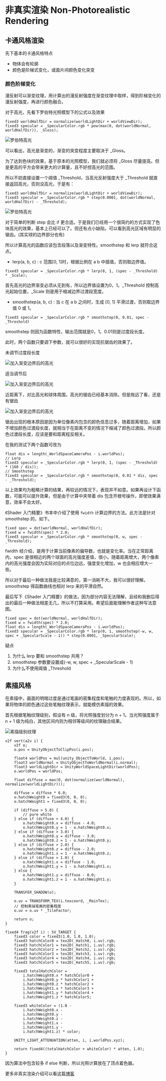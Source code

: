 
# 非真实渲染 Non-Photorealistic Rendering

## 卡通风格渲染

先下基本的卡通风格特点

* 物体会有轮廓
* 颜色是阶梯式变化，或面片间颜色变化突变

### 颜色阶梯变化

漫反射可以渐变纹理，用计算出的漫反射强度在渐变纹理中取样，得到阶梯变化的漫反射强度，再进行颜色融合。

对于高光，先看下罗伯特光照模型下的公式以及效果

``` ShaderLab
fixed3 worldHalfDir = normalize(worldLightDir + worldViewDir);
fixed3 specular = _SpecularColor.rgb * pow(max(0, dot(worldNormal, worldHalfDir)), _Gloss);
```

![罗伯特高光](../img/specular.png)

可以看出，高光是渐变的，渐变的突变程度主要取决于 _Gloss。

为了达到色块的效果，基于原本的光照模型，我们就必须将 _Gloss 尽量提高。但是更高的平方会带来更大的计算量，且不好控高光的范围。

所以不妨直接设置一个阈值 _Threshold，当高光反射强度大于 _Threshold 就直接返回高光，否则没高光，于是有：

``` ShaderLab
fixed3 worldHalfDir = normalize(worldLightDir + worldViewDir);
fixed3 specular = _SpecularColor.rgb * step(0.0001, dot(worldNormal, worldHalfDir) - _Threshold);
```

![罗伯特高光](../img/specularWithStep.png)

对于简单的判断 step 会比 if 更合适。于是我们已经用一个很简约的方式实现了色块高光的效果，基本上已经可以了。但还有点小缺陷，可以看到高光区域有明显的锯齿。(其实球的边界部分也有)

所以计算高光的函数应该包含段落以及渐变特性。smoothstep 和 lerp 就符合这点。

* lerp(a, b, c) : c 范围[0, 1]时，根据比例在 a b 中插值，否则取边界值。

``` ShaderLab
fixed3 specular = _SpecularColor.rgb * lerp(0, 1, (spec - _Threshold) * _Scale);
```

首先高光的边界渐变必须从无到有，所以边界值设置为0，1。_Threshold 控制高光起始位置，_Scale 则是用于缩减边界过渡段宽度。

* smoothstep(a, b, c) : 当 c 在 a b 之间时，生成 [0, 1] 平滑过渡，否则取边界值 0 或 1。

``` ShaderLab
fixed3 specular = _SpecularColor.rgb * smoothstep(0, 0.01, spec - _Threshold)
```

smoothstep 则因为函数特性，输出范围就是0，1。0.01则是过度段长度。

此时，两个函数只要调下参数，就可以很好的实现抗锯齿的效果了。

未调节过度段长度

![加入渐变边界后的高光](../img/specularWithLerStep1.png)

适当调节后

![加入渐变边界后的高光](../img/specularWithLerStep2.png)

近距离下，对比高光和球体周围，高光的锯齿已经基本消除。但是拖远了看，还是有锯齿

![加入渐变边界后的高光](../img/specularWithLerStepFar.png)

锯齿出现的根本原因是因为单位像素内包含的颜色信息过多，随着距离增加，如果不增加颜色过渡段长度，就相当于在距离不变的情况下缩减了颜色过渡段。所以颜色过渡段长度，应该是要和距离程反相关。

在我的测试下两个函数可改为

``` ShaderLab
float dis = length(_WorldSpaceCameraPos - i.worldPos);
// Lerp
fixed3 specular = _SpecularColor.rgb * lerp(0, 1, (spec - _Threshold) * (160 / dis));
// Smoothstep
fixed3 specular = _SpecularColor.rgb * smoothstep(0, 0.01 * dis, spec - _Threshold);
```

以上效果均为粗略计算的结果，再较远的情况下，表现并不如意。如果再设计下函数，可能可以提升效果，但是由于计算中夹带着 dis 包含开根号操作，即使效果满意，效率不会太好。

《Shader 入门精要》书本中介绍了使用 `fwidth` 计算边界的方法。此方法是针对 smoothstep 的，如下。

``` ShaderLab
fixed spec = dot(worldNormal, worldHalfDir);
fixed w = fwidth(spec) * 2.0;
fixed3 specular = _SpecularColor.rgb * smoothstep(0, w, spec - _Threshold);
```

fwidth 经介绍，是用于计算当前像素的偏导数，也就是变化率。当在正常距离内，spec 是很相近的两个球面的高光强度差值，很小。随着距离增大，两个像素内的高光强度会因为实际对应的点位边远，强度变化增加，w 也会相应增大一些。

所以对于最后一种做法我是比较满意的，第一消耗不大，我可以很好理解。smoothstep 得函数曲线也相对 lerp 来的平滑自然。

最后写下《Shader 入门精要》的做法，因为部分内容无法理解，且经和我删后得出的最后一种做法相差无几，所以不打算采用。希望后面能理解作者这种写法意图。

``` ShaderLab
fixed spec = dot(worldNormal, worldHalfDir);
fixed w = fwidth(spec) * 2.0;
float dis = length(_WorldSpaceCameraPos - i.worldPos);
fixed3 specular = _SpecularColor.rgb * lerp(0, 1, smoothstep(-w, w, spec + _SpecularScale - 1)) * step(0.0001, _SpecularScale);
```

疑点

1. 为什么 lerp 要和 smoothstep 共用？
2. smoothstep 参数要设置成(-w, w, spec + _SpecularScale - 1)
3. 为什么不使用阈值 _Threshold

## 素描风格

在素描中，画面的明暗过度是通过笔画的密集程度和笔触的力度表现的。所以，如果将物体的颜色通过这些笔触纹理表示，就能模仿素描的效果。

首先根据笔触纹理级别，假设有 n 级，将光照强度划分为 n + 1。当光照强度属于 n + 1 级为纯白，其他区间内则为相邻等级间的纹理融合结果。

![素描级别纹理](../img/HatchTexture.png)

``` ShaderLab
v2f vert(a2v i) {
    v2f o;
    o.pos = UnityObjectToClipPos(i.pos);

    float4 worldPos = mul(unity_ObjectToWorld, i.pos);
    float3 worldNormal = UnityObjectToWorldNormal(i.normal);
    float3 worldLightDir = UnityWorldSpaceLightDir(worldPos);
    o.worldPos = worldPos;

    float diffuse = max(0, dot(normalize(worldNormal), normalize(worldLightDir)));

    diffuse = diffuse * 6.0;
    o.hatchWeight0 = fixed3(0, 0, 0);
    o.hatchWeight1 = fixed3(0, 0, 0);

    if (diffuse > 5.0) {
        // pure white
    } else if (diffuse > 4.0) {
        o.hatchWeight0.x = diffuse - 4.0;
        o.hatchWeight0.y = 1 - o.hatchWeight0.x;
    } else if (diffuse > 3.0) {
        o.hatchWeight0.y = diffuse - 3.0;
        o.hatchWeight0.z = 1 - o.hatchWeight0.y;
    } else if (diffuse > 2.0) {
        o.hatchWeight0.z = diffuse - 2.0;
        o.hatchWeight1.x = 1 - o.hatchWeight0.z;
    } else if (diffuse > 1.0) {
        o.hatchWeight1.x = diffuse - 1.0;
        o.hatchWeight1.y = 1 - o.hatchWeight1.x;
    } else {
        o.hatchWeight1.y = diffuse - 0.0;
        o.hatchWeight1.z = 1 - o.hatchWeight1.y;
    }

    TRANSFER_SHADOW(o);

    o.uv = TRANSFORM_TEX(i.texcoord, _MainTex);
    // 控制素描笔画的密集程度
    o.uv = o.uv * _TileFactor;

    return o;
}

fixed4 frag(v2f i) : SV_TARGET {
    fixed3 color = fixed3(1.0, 1.0, 1.0);
    fixed3 hatchColor0 = tex2D(_Hatch0, i.uv).rgb;
    fixed3 hatchColor1 = tex2D(_Hatch1, i.uv).rgb;
    fixed3 hatchColor2 = tex2D(_Hatch2, i.uv).rgb;
    fixed3 hatchColor3 = tex2D(_Hatch3, i.uv).rgb;
    fixed3 hatchColor4 = tex2D(_Hatch4, i.uv).rgb;
    fixed3 hatchColor5 = tex2D(_Hatch5, i.uv).rgb;

    fixed3 totalHatchColor =
        i.hatchWeight0.x * hatchColor0 +
        i.hatchWeight0.y * hatchColor1 +
        i.hatchWeight0.z * hatchColor2 +
        i.hatchWeight1.x * hatchColor3 +
        i.hatchWeight1.y * hatchColor4 +
        i.hatchWeight1.z * hatchColor5;

    fixed3 whiteColor = (1.0 -
        i.hatchWeight0.x -
        i.hatchWeight0.y -
        i.hatchWeight0.z -
        i.hatchWeight1.x -
        i.hatchWeight1.y -
        i.hatchWeight1.z) * color;

    UNITY_LIGHT_ATTENUATION(atten, i, i.worldPos.xyz);

    return fixed4((totalHatchColor + whiteColor) * atten, 1.0);
}
```

因为算法中包含较多 if else 判断，所以光照计算放在了顶点着色器。

更多非真实渲染介绍可以看这篇[博客](https://blog.csdn.net/poem_qianmo/article/details/78574734)